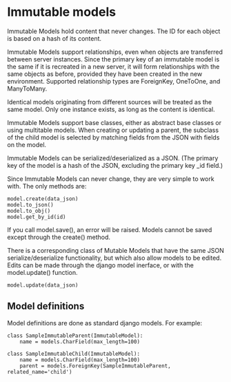 # Immutable models

Immutable Models hold content that never changes. The ID for each object is based on a hash of its content.

Immutable Models support relationships, even when objects are transferred between server instances. Since the primary key of an immutable model is the same if it is recreated in a new server, it will form relationships with the same objects as before, provided they have been created in the new environment. Supported relationship types are ForeignKey, OneToOne, and ManyToMany.

Identical models originating from different sources will be treated as the same model. Only one instance exists, as long as the content is identical.

Immutable Models support base classes, either as abstract base classes or using multitable models. When creating or updating a parent, the subclass of the child model is selected by matching fields from the JSON with fields on the model.

Immutable Models can be serialized/deserialized as a JSON. (The primary key of the model is a hash of the JSON, excluding the primary key _id field.)

Since Immutable Models can never change, they are very simple to work with. The only methods are:

```
model.create(data_json)
model.to_json()
model.to_obj()
model.get_by_id(id)
```

If you call model.save(), an error will be raised. Models cannot be saved except through the create() method.

There is a corresponding class of Mutable Models that have the same JSON serialize/deserialize functionality, but which also allow models to be edited. Edits can be made through the django model inerface, or with the model.update() function.
```
model.update(data_json)
```

## Model definitions
Model definitions are done as standard django models. For example:

```
class SampleImmutableParent(ImmutableModel):
    name = models.CharField(max_length=100)

class SampleImmutableChild(ImmutableModel):
    name = models.CharField(max_length=100)
    parent = models.ForeignKey(SampleImmutableParent, related_name='child')
```
